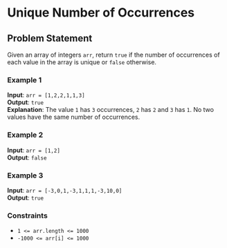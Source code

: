 # Unique Number of Occurrences

## Problem Statement

Given an array of integers `arr`, return `true` if the number of occurrences of each value in the array is unique or `false` otherwise.

### Example 1

**Input**: `arr = [1,2,2,1,1,3]`  
**Output**: `true`  
**Explanation**: The value `1` has `3` occurrences, `2` has `2` and `3` has `1`. No two values have the same number of occurrences.

### Example 2

**Input**: `arr = [1,2]`  
**Output**: `false`  

### Example 3

**Input**: `arr = [-3,0,1,-3,1,1,1,-3,10,0]`  
**Output**: `true`  

### Constraints

- `1 <= arr.length <= 1000`
- `-1000 <= arr[i] <= 1000`

